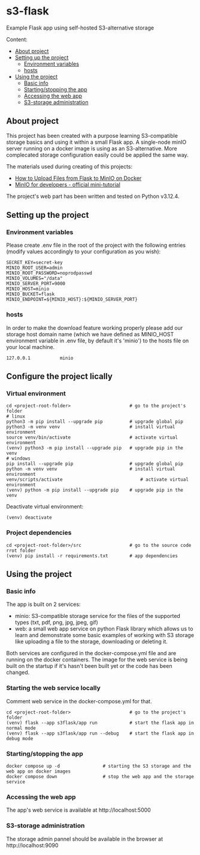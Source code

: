 # s3-flask
Example Flask app using self-hosted S3-alternative storage

Content:
- [About project](#about-project)
- [Setting up the project](#setting-up-the-project)
  - [Environment variables](#environment-variables)
  - [hosts](#hosts)
- [Using the project](#using-the-project)
  - [Basic info](#basic-info)
  - [Starting/stopping the app](#startingstopping-the-app)
  - [Accessing the web app](#accessing-the-web-app)
  - [S3-storage administration](#s3-storage-administration)


## About project

This project has been created with a purpose learning S3-compatible storage basics and using it within a small Flask app.
A single-node minIO server running on a docker image is using as an S3-alternative. More complecated storage configuration easily could be applied the same way.

The materials used during creating of this projects:
- [How to Upload Files from Flask to MinIO on Docker](https://medium.com/data-engineering-indonesia/how-to-upload-files-from-flask-to-minio-on-docker-14aade73596f)
- [MinIO for developers - official mini-tutorial](https://youtube.com/playlist?list=PLFOIsHSSYIK37B3VtACkNksUw8_puUuAC&si=xsmtzyfDA3Q5cKMU)

The project's web part has been written and tested on Python v3.12.4.

## Setting up the project

### Environment variables

Please create .env file in the root of the project with the following entries (modify values accordingly to your configuration as you wish):
```
SECRET_KEY=secret-key
MINIO_ROOT_USER=admin
MINIO_ROOT_PASSWORD=noprodpasswd
MINIO_VOLUMES="/data"
MINIO_SERVER_PORT=9000
MINIO_HOST=minio
MINIO_BUCKET=flask
MINIO_ENDPOINT=${MINIO_HOST}:${MINIO_SERVER_PORT}
```

### hosts

In order to make the download feature working properly please add our storage host domain name (which we have defined as MINIO_HOST environment variable in .env file, by default it's 'minio') to the hosts file on your local machine.
```
127.0.0.1			minio
```

## Configure the project lically

### Virtual environment

```
cd <project-root-folder>                      # go to the project's folder
# linux
python3 -m pip install --upgrade pip          # upgrade global pip
python3 -m venv venv                          # install virtual environment
source venv/bin/activate                      # activate virtual environment
(venv) python3 -m pip install --upgrade pip   # upgrade pip in the venv
# windows
pip install --upgrade pip                     # upgrade global pip
python -m venv venv                           # install virtual environment
venv/scripts/activate                             # activate virtual environment
(venv) python -m pip install --upgrade pip    # upgrade pip in the venv
```

Deactivate virtual environment:
```
(venv) deactivate
```

### Project dependencies

```
cd <project-root-folder>/src                  # go to the source code rrot folder
(venv) pip install -r requirements.txt        # app dependencies
```

## Using the project

### Basic info

The app is built on 2 services:
- minio: S3-compatible storage service for the files of the supported types (txt, pdf, png, jpg, jpeg, gif)
- web: a small web app service on python Flask library which allows us to learn and demonstrate some basic examples of working with S3 storage like uploading a file to the storage, downloading or deleting it.

Both services are configured in the docker-compose.yml file and are running on the docker containers. The image for the web service is being built on the startup if it's hasn't been built yet or the code has been changed.

### Starting the web service locally

Comment web service in the docker-compose.yml for that.
```
cd <project-root-folder>                      # go to the project's folder
(venv) flask --app s3flask/app run            # start the flask app in normal mode
(venv) flask --app s3flask/app run --debug    # start the flask app in debug mode
```

### Starting/stopping the app

```
docker compose up -d                # starting the S3 storage and the web app on docker images
docker compose down                 # stop the web app and the storage service
```

### Accessing the web app

The app's web service is available at http://localhost:5000

### S3-storage administration

The storage admin pannel should be available in the browser at http://localhost:9090